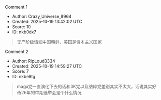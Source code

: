 Comment 1

- Author: Crazy_Universe_8964
- Created: 2025-10-19 13:42:02 UTC
- Score: 10
- ID: nkb0dx7

> 无产阶级请润中国朝鲜，美国是资本主义国家

Comment 2

- Author: RipLoud3334
- Created: 2025-10-19 14:59:27 UTC
- Score: 7
- ID: nkbe8tg

> maga党一直演化下去的话和3K党以及纳粹党差别其实不太大，话说其实好奇26年的中期选举会是个什么情况
